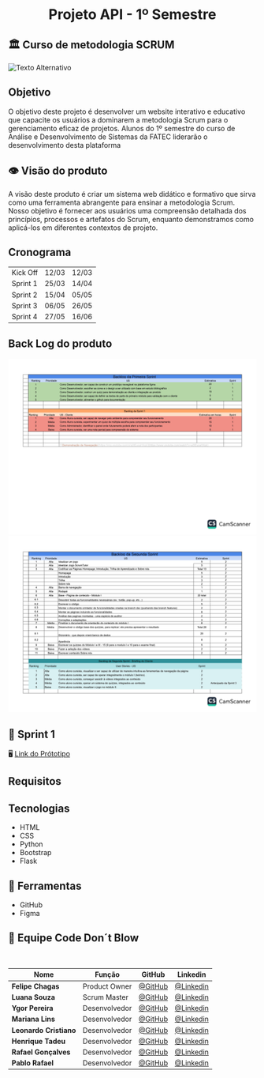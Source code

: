 <h1 align="center"> Projeto API - 1º Semestre </h1>



## 🏛️ Curso de metodologia SCRUM 

<img src="https://wac-cdn.atlassian.com/dam/jcr:7af87fb7-1d9d-40de-910b-852ad8fe1825/scrum@2x.png?cdnVersion=1549" alt="Texto Alternativo">

## Objetivo
O objetivo deste projeto é desenvolver um website interativo e educativo que capacite os usuários a dominarem a metodologia Scrum para o gerenciamento eficaz de projetos. Alunos do 1º semestre do curso de Análise e Desenvolvimento de Sistemas da FATEC liderarão o desenvolvimento desta plataforma

## 👁️ Visão do produto
A visão deste produto é criar um sistema web didático e formativo que sirva como uma ferramenta abrangente para ensinar a metodologia Scrum. Nosso objetivo é fornecer aos usuários uma compreensão detalhada dos princípios, processos e artefatos do Scrum, enquanto demonstramos como aplicá-los em diferentes contextos de projeto.

## Cronograma
<table>
  <tr>
    <td>Kick Off</td>
    <td>12/03</td>
    <td>12/03</td>
  </tr>
   <tr>
    <td>Sprint 1</td>
    <td>25/03</td>
    <td>14/04</td>
  </tr>
   <tr>
    <td>Sprint 2</td>
    <td>15/04</td>
    <td>05/05</td>
  </tr>
   <tr>
    <td>Sprint 3</td>
    <td>06/05</td>
    <td>26/05</td>
  </tr>
   <tr>
   <td>Sprint 4</td>
    <td>27/05</td>
    <td>16/06</td>
  </tr>
</table>

## Back Log do produto
<img src="assets/backlogSP1.jpg">
<img src="assets/backlogSP2.jpg">

## 🔰 Sprint 1
🖥️ <a href="https://www.figma.com/file/AITmv8eBwOrtGHrH3mUCpp/ScrumTutor?type=design&node-id=0%3A1&mode=design&t=XtDlVeMKcAiUqZ5w-1">Link do Prótotipo</a>
## Requisitos

## Tecnologias
<ul>
        <li>HTML</li>
        <li>CSS</li>
        <li>Python</li>
        <li>Bootstrap</li>
        <li>Flask</li>
</ul>

## 🧰 Ferramentas
<ul>
        <li>GitHub</li>
        <li>Figma</li>        
</ul>

## 👥 Equipe Code Don´t Blow

<br>

|Nome|Função|GitHub|Linkedin|
| -------- |-------- |-------- |-------- |
|**Felipe Chagas**|Product Owner|[@GitHub](https://github.com/juliagonzalezmoreira)|[@Linkedin](http://linkedin.com/in/julia-gonzalez-moreira)
|**Luana Souza**|Scrum Master|[@GitHub](https://github.com/luanaapms)|[@Linkedin](https://www.linkedin.com/in/luana-souza-b104801b2/)
|**Ygor Pereira**|Desenvolvedor|[@GitHub](https://github.com/YgorPereira)|[@Linkedin](https://www.linkedin.com/in/ygorrpereira/)
|**Mariana Lins**|Desenvolvedor|[@GitHub](https://github.com/mariana-lins)|[@Linkedin](https://www.linkedin.com/in/sofiamatoslessa/)
|**Leonardo Cristiano**|Desenvolvedor|[@GitHub](https://github.com/Leonardo-dSouza)|[@Linkedin](https://www.linkedin.com/in/ana-luisa-andrade-4a695526b)
|**Henrique Tadeu**|Desenvolvedor|[@GitHub](https://github.com/henrySilverIX)|[@Linkedin](https://www.linkedin.com/in/henrique-silva-9737bb237/)
|**Rafael Gonçalves**|Desenvolvedor|[@GitHub](https://github.com/EstupendoG)|[@Linkedin](https://www.linkedin.com/in/gustavo-sena-577045232)
|**Pablo Rafael**|Desenvolvedor|[@GitHub](https://github.com/Rafa0709)|[@Linkedin](https://www.linkedin.com/in/pablo-rafael-silva-9ab4771ba/)

</br>
